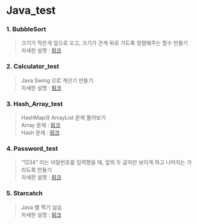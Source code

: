 # Java_test

### 1. BubbleSort
> 크기가 작은게 앞으로 오고, 크기가 큰게 뒤로 가도록 정렬해주는 함수 만들기   
> 자세한 설명 : [링크](https://power-wormhole-8f6.notion.site/Bubble-Sort-3cd1220b143b483eaa9be84ac3051c6e)

### 2. Calculator_test
> Java Swing 으로 계산기 만들기   
> 자세한 설명 : [링크](https://power-wormhole-8f6.notion.site/Swing-1f26ff74c5f74d6cb1a1ee2a520486d3)

### 3. Hash_Array_test
> HashMap과 ArrayList 문제 풀어보기   
> Array 문제 : [링크](https://power-wormhole-8f6.notion.site/ArrayList-709958f259da4935a61159e41e4ce7a6)   
> Hash 문제 : [링크](https://power-wormhole-8f6.notion.site/Hash-419ff718922c46adba28b353d4b2e693)

### 4. Password_test
> “1234” 라는 비밀번호를 입력했을 때, 앞의 두 글자만 보이게 하고 나머지는 가리도록 만들기   
> 자세한 설명 : [링크](https://power-wormhole-8f6.notion.site/4286eeb29ab64962a7443eaf7cfac311)

### 5. Starcatch
> Java 별 찍기 실습   
> 자세한 설명 : [링크](https://power-wormhole-8f6.notion.site/c6d7479920974721bec2c475df09755e)
